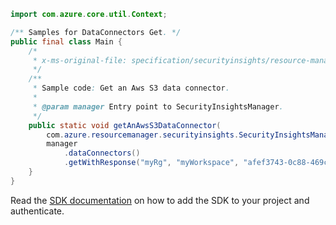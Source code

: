 ```java
import com.azure.core.util.Context;

/** Samples for DataConnectors Get. */
public final class Main {
    /*
     * x-ms-original-file: specification/securityinsights/resource-manager/Microsoft.SecurityInsights/preview/2021-09-01-preview/examples/dataConnectors/GetAmazonWebServicesS3ById.json
     */
    /**
     * Sample code: Get an Aws S3 data connector.
     *
     * @param manager Entry point to SecurityInsightsManager.
     */
    public static void getAnAwsS3DataConnector(
        com.azure.resourcemanager.securityinsights.SecurityInsightsManager manager) {
        manager
            .dataConnectors()
            .getWithResponse("myRg", "myWorkspace", "afef3743-0c88-469c-84ff-ca2e87dc1e48", Context.NONE);
    }
}
```

Read the [SDK documentation](https://github.com/Azure/azure-sdk-for-java/blob/azure-resourcemanager-securityinsights_1.0.0-beta.1/sdk/securityinsights/azure-resourcemanager-securityinsights/README.md) on how to add the SDK to your project and authenticate.
